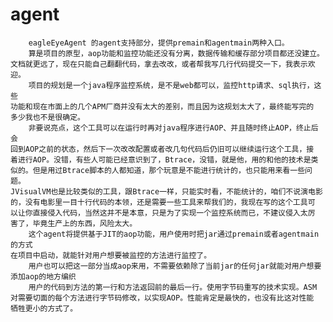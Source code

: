 # agent
        eagleEyeAgent 的agent支持部分，提供premain和agentmain两种入口。
        算是项目的原型，aop功能和监控功能还没有分离，数据传输和缓存部分项目都还没建立。
    文档就更远了，现在只能自己翻翻代码，拿去改改，或者帮我写几行代码提交一下，我表示欢
    迎。
        项目的规划是一个java程序监控系统，是不是web都可以，监控http请求、sql执行，这些
    功能和现在市面上的几个APM厂商并没有太大的差别，而且因为这规划太大了，最终能写完的
    多少我也不是很确定。
        非要说亮点，这个工具可以在运行时再对java程序进行AOP、并且随时终止AOP，终止后会
    回到AOP之前的状态，然后下一次改改配置或者改几句代码后仍旧可以继续运行这个工具，接
    着进行AOP。没错，有些人可能已经意识到了，Btrace，没错，就是他，用的和他的技术是类
    似的。但是用过Btrace脚本的人都知道，那个玩意是不能进行统计的，也只能用来看一些问题。
    JVisualVM也是比较类似的工具，跟Btrace一样，只能实时看，不能统计的，咱们不说演电影
    的，没有电影里一目十行代码的本领，还是需要一些工具来帮我们的，我现在写的这个工具可
    以让你直接侵入代码，当然这并不是本意，只是为了实现一个监控系统而已，不建议侵入太厉
    害了，毕竟生产上的东西，风险太大。
        这个agent将提供基于JIT的aop功能，用户使用时把jar通过premain或者agentmain的方式
    在项目中启动，就能针对用户想要被监控的方法进行监控了。
        用户也可以把这一部分当成aop来用，不需要依赖除了当前jar的任何jar就能对用户想要
    添加aop的地方编织
        用户的代码到方法的第一行和方法返回前的最后一行。使用字节码重写的技术实现。ASM
    对需要切面的每个方法进行字节码修改，以实现AOP。性能肯定是最快的，也没有比这对性能
    牺牲更小的方式了。
